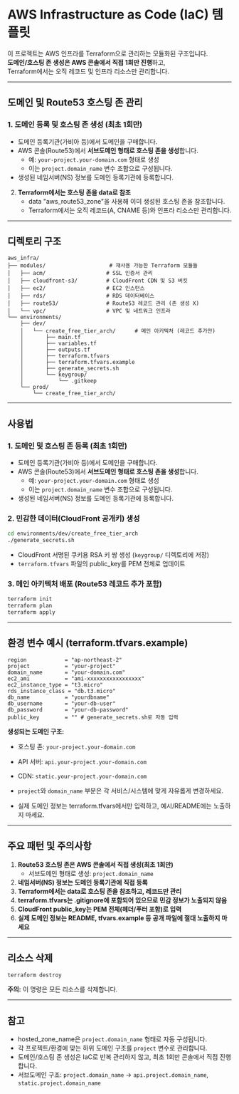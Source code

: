 # AWS Infrastructure as Code (IaC) 템플릿

이 프로젝트는 AWS 인프라를 Terraform으로 관리하는 모듈화된 구조입니다.  
**도메인/호스팅 존 생성은 AWS 콘솔에서 직접 1회만 진행**하고,  
Terraform에서는 오직 레코드 및 인프라 리소스만 관리합니다.

---

## 도메인 및 Route53 호스팅 존 관리

### 1. 도메인 등록 및 호스팅 존 생성 (최초 1회만)
- 도메인 등록기관(가비아 등)에서 도메인을 구매합니다.
- AWS 콘솔(Route53)에서 **서브도메인 형태로 호스팅 존을 생성**합니다.
  - 예: `your-project.your-domain.com` 형태로 생성
  - 이는 `project.domain_name` 변수 조합으로 구성됩니다.
- 생성된 네임서버(NS) 정보를 도메인 등록기관에 등록합니다.

2. **Terraform에서는 호스팅 존을 data로 참조**
   - data "aws_route53_zone"을 사용해 이미 생성된 호스팅 존을 참조합니다.
   - Terraform에서는 오직 레코드(A, CNAME 등)와 인프라 리소스만 관리합니다.

---

## 디렉토리 구조

```
aws_infra/
├── modules/                    # 재사용 가능한 Terraform 모듈들
│   ├── acm/                   # SSL 인증서 관리
│   ├── cloudfront-s3/         # CloudFront CDN 및 S3 버킷
│   ├── ec2/                   # EC2 인스턴스
│   ├── rds/                   # RDS 데이터베이스
│   ├── route53/               # Route53 레코드 관리 (존 생성 X)
│   └── vpc/                   # VPC 및 네트워크 인프라
└── environments/
    ├── dev/
    │   └── create_free_tier_arch/      # 메인 아키텍처 (레코드 추가만)
    │       ├── main.tf
    │       ├── variables.tf
    │       ├── outputs.tf
    │       ├── terraform.tfvars
    │       ├── terraform.tfvars.example
    │       ├── generate_secrets.sh
    │       └── keygroup/
    │           └── .gitkeep
    └── prod/
        └── create_free_tier_arch/
```

---

## 사용법

### 1. 도메인 및 호스팅 존 등록 (최초 1회만)
- 도메인 등록기관(가비아 등)에서 도메인을 구매합니다.
- AWS 콘솔(Route53)에서 **서브도메인 형태로 호스팅 존을 생성**합니다.
  - 예: `your-project.your-domain.com` 형태로 생성
  - 이는 `project.domain_name` 변수 조합으로 구성됩니다.
- 생성된 네임서버(NS) 정보를 도메인 등록기관에 등록합니다.

### 2. 민감한 데이터(CloudFront 공개키) 생성

```bash
cd environments/dev/create_free_tier_arch
./generate_secrets.sh
```
- CloudFront 서명된 쿠키용 RSA 키 쌍 생성 (`keygroup/` 디렉토리에 저장)
- `terraform.tfvars` 파일의 public_key를 PEM 전체로 업데이트

### 3. 메인 아키텍처 배포 (Route53 레코드 추가 포함)

```bash
terraform init
terraform plan
terraform apply
```

---

## 환경 변수 예시 (terraform.tfvars.example)

```hcl
region            = "ap-northeast-2"
project           = "your-project"
domain_name       = "your-domain.com"
ec2_ami           = "ami-xxxxxxxxxxxxxxxxx"
ec2_instance_type = "t3.micro"
rds_instance_class = "db.t3.micro"
db_name           = "yourdbname"
db_username       = "your-db-user"
db_password       = "your-db-password"
public_key        = "" # generate_secrets.sh로 자동 입력
```

**생성되는 도메인 구조:**
- 호스팅 존: `your-project.your-domain.com`
- API 서버: `api.your-project.your-domain.com`
- CDN: `static.your-project.your-domain.com`

- `project`와 `domain_name` 부분은 각 서비스/시스템에 맞게 자유롭게 변경하세요.
- 실제 도메인 정보는 terraform.tfvars에서만 입력하고, 예시/README에는 노출하지 마세요.

---

## 주요 패턴 및 주의사항

1. **Route53 호스팅 존은 AWS 콘솔에서 직접 생성(최초 1회만)**
   - 서브도메인 형태로 생성: `project.domain_name`
2. **네임서버(NS) 정보는 도메인 등록기관에 직접 등록**
3. **Terraform에서는 data로 호스팅 존을 참조하고, 레코드만 관리**
4. **terraform.tfvars는 .gitignore에 포함되어 있으므로 민감 정보가 노출되지 않음**
5. **CloudFront public_key는 PEM 전체(헤더/푸터 포함)로 입력**
6. **실제 도메인 정보는 README, tfvars.example 등 공개 파일에 절대 노출하지 마세요**

---

## 리소스 삭제

```bash
terraform destroy
```
**주의:** 이 명령은 모든 리소스를 삭제합니다.

---

## 참고

- hosted_zone_name은 `project.domain_name` 형태로 자동 구성됩니다.
- 각 프로젝트/환경에 맞는 하위 도메인 구조를 `project` 변수로 관리합니다.
- 도메인/호스팅 존 생성은 IaC로 반복 관리하지 않고, 최초 1회만 콘솔에서 직접 진행합니다.
- 서브도메인 구조: `project.domain_name` → `api.project.domain_name`, `static.project.domain_name` 
